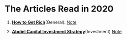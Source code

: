 # The Articles Read in 2020 #

1. [**How to Get Rich**](https://nav.al/rich)(General):
     [Note](articles/HowToGetRich.md)

2. [**Abdiel Capital Investment Strategy**](abdielcapital.com)(Investment) [Note](articles/abdielcapital.md)









